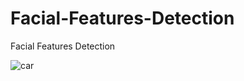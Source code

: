 # Facial-Features-Detection
Facial Features Detection


![car](https://c.ndtvimg.com/2019-08/k8519lf8_bugatti-centodieci-unveiled-at-pebble-beach-car-show_625x300_17_August_19.jpge)
